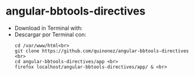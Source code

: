 # angular-bbtools-directives

- Download in Terminal with:
- Descargar por Terminal con:
  ````
  cd /var/www/html<br>
  git clone https://github.com/quinonez/angular-bbtools-directives <br>
  cd angular-bbtools-directives/app <br>
  firefox localhost/angular-bbtools-directives/app/ & <br>
  ````
  
  
  
